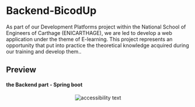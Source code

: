 # Backend-BicodUp

As part of our Development Platforms project within
the National School of Engineers of Carthage (ENICARTHAGE), we are led to
develop a web application under the theme of E-learning.
This project represents an opportunity that put into practice the theoretical knowledge
acquired during our training and develop them..

## Preview
#### the Backend part - Spring boot
<p align="center">
  <img src="https://i.imgur.com/e4qWTiB.png"  alt="accessibility text">
</p>
